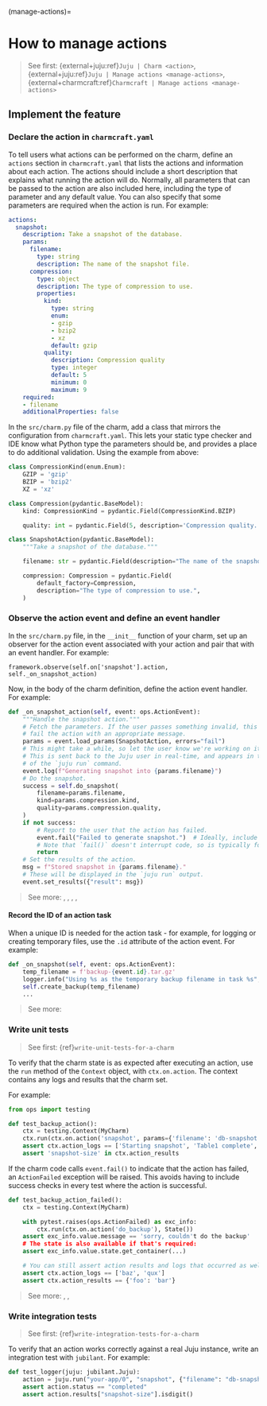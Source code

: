 (manage-actions)=
# How to manage actions
> See first: {external+juju:ref}`Juju | Charm <action>`, {external+juju:ref}`Juju | Manage actions <manage-actions>`, {external+charmcraft:ref}`Charmcraft | Manage actions <manage-actions>`

## Implement the feature

### Declare the action in `charmcraft.yaml`

To tell users what actions can be performed on the charm, define an `actions` section in `charmcraft.yaml` that lists the actions and information about each action. The actions should include a short description that explains what running the action will do. Normally, all parameters that can be passed to the action are also included here, including the type of parameter and any default value. You can also specify that some parameters are required when the action is run.
For example:

```yaml
actions:
  snapshot:
    description: Take a snapshot of the database.
    params:
      filename:
        type: string
        description: The name of the snapshot file.
      compression:
        type: object
        description: The type of compression to use.
        properties:
          kind:
            type: string
            enum:
            - gzip
            - bzip2
            - xz
            default: gzip
          quality:
            description: Compression quality
            type: integer
            default: 5
            minimum: 0
            maximum: 9
    required:
    - filename
    additionalProperties: false
```

In the `src/charm.py` file of the charm, add a class that mirrors the
configuration from `charmcraft.yaml`. This lets your static type checker and
IDE know what Python type the parameters should be, and provides a place to do
additional validation. Using the example from above:

```python
class CompressionKind(enum.Enum):
    GZIP = 'gzip'
    BZIP = 'bzip2'
    XZ = 'xz'

class Compression(pydantic.BaseModel):
    kind: CompressionKind = pydantic.Field(CompressionKind.BZIP)

    quality: int = pydantic.Field(5, description='Compression quality.', ge=0, le=9)

class SnapshotAction(pydantic.BaseModel):
    """Take a snapshot of the database."""

    filename: str = pydantic.Field(description="The name of the snapshot file.")

    compression: Compression = pydantic.Field(
        default_factory=Compression,
        description="The type of compression to use.",
    )
```

### Observe the action event and define an event handler

In the `src/charm.py` file, in the `__init__` function of your charm, set up an observer for the action event associated with your action and pair that with an event handler. For example:

```
framework.observe(self.on['snapshot'].action, self._on_snapshot_action)
```

Now, in the body of the charm definition, define the action event handler. For example:

```python
def _on_snapshot_action(self, event: ops.ActionEvent):
    """Handle the snapshot action."""
    # Fetch the parameters. If the user passes something invalid, this will
    # fail the action with an appropriate message.
    params = event.load_params(SnapshotAction, errors="fail")
    # This might take a while, so let the user know we're working on it.
    # This is sent back to the Juju user in real-time, and appears in the output
    # of the `juju run` command.
    event.log(f"Generating snapshot into {params.filename}")
    # Do the snapshot.
    success = self.do_snapshot(
        filename=params.filename,
        kind=params.compression.kind,
        quality=params.compression.quality,
    )
    if not success:
        # Report to the user that the action has failed.
        event.fail("Failed to generate snapshot.")  # Ideally, include more details than this!
        # Note that `fail()` doesn't interrupt code, so is typically followed by a `return`.
        return
    # Set the results of the action.
    msg = f"Stored snapshot in {params.filename}."
    # These will be displayed in the `juju run` output.
    event.set_results({"result": msg})
```

> See more: [](ops.ActionEvent.load_params), [](ops.ActionEvent.params), [](ops.ActionEvent.fail), [](ops.ActionEvent.set_results), [](ops.ActionEvent.log)

#### Record the ID of an action task

When a unique ID is needed for the action task - for example, for logging or creating temporary files, use the `.id` attribute of the action event. For example:

```python
def _on_snapshot(self, event: ops.ActionEvent):
    temp_filename = f'backup-{event.id}.tar.gz'
    logger.info("Using %s as the temporary backup filename in task %s", filename, event.id)
    self.create_backup(temp_filename)
    ...
```
> See more: [](ops.ActionEvent.id)

### Write unit tests

> See first: {ref}`write-unit-tests-for-a-charm`

To verify that the charm state is as expected after executing an action, use the `run` method of the `Context` object, with `ctx.on.action`. The context contains any logs and results that the charm set.

For example:

```python
from ops import testing

def test_backup_action():
    ctx = testing.Context(MyCharm)
    ctx.run(ctx.on.action('snapshot', params={'filename': 'db-snapshot.tar.gz'}), testing.State())
    assert ctx.action_logs == ['Starting snapshot', 'Table1 complete', 'Table2 complete']
    assert 'snapshot-size' in ctx.action_results
```

If the charm code calls `event.fail()` to indicate that the action has failed,
an `ActionFailed` exception will be raised. This avoids having to include
success checks in every test where the action is successful.

```python
def test_backup_action_failed():
    ctx = testing.Context(MyCharm)

    with pytest.raises(ops.ActionFailed) as exc_info:
        ctx.run(ctx.on.action('do_backup'), State())
    assert exc_info.value.message == 'sorry, couldn't do the backup'
    # The state is also available if that's required:
    assert exc_info.value.state.get_container(...)

    # You can still assert action results and logs that occurred as well as the failure:
    assert ctx.action_logs == ['baz', 'qux']
    assert ctx.action_results == {'foo': 'bar'}
```

> See more: [](ops.testing.Context.action_logs), [](ops.testing.Context.action_results), [](ops.testing.ActionFailed)

### Write integration tests

> See first: {ref}`write-integration-tests-for-a-charm`

To verify that an action works correctly against a real Juju instance, write an integration test with `jubilant`. For example:

```python
def test_logger(juju: jubilant.Juju):
    action = juju.run("your-app/0", "snapshot", {"filename": "db-snapshot.tar.gz"})
    assert action.status == "completed"
    assert action.results["snapshot-size"].isdigit()
```
